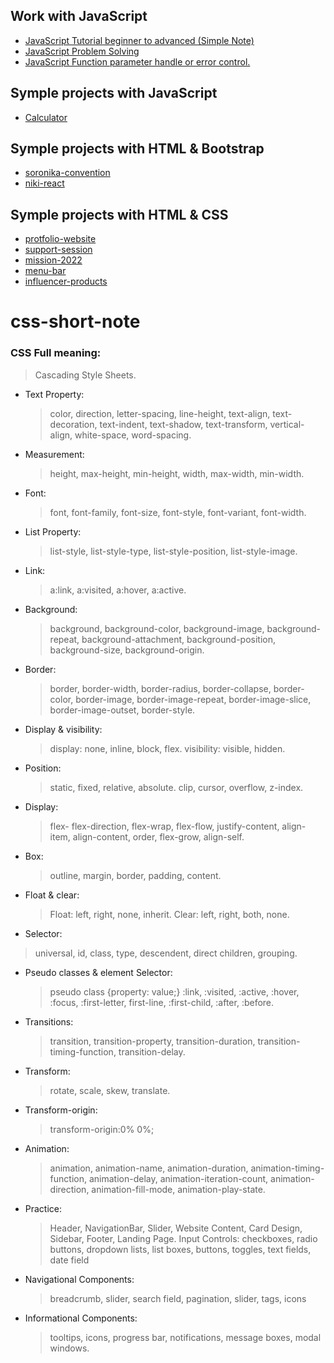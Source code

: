 ## Work with JavaScript

- [JavaScript Tutorial beginner to advanced (Simple Note)](https://github.com/dev-nazmulislam/javascript-short-note)
- [JavaScript Problem Solving](https://github.com/dev-nazmulislam/javaScript-problem-solving)
- [JavaScript Function parameter handle or error control.](https://github.com/dev-nazmulislam/function-parameter-handle)

## Symple projects with JavaScript

- [Calculator](https://github.com/dev-nazmulislam/calculator)

## Symple projects with HTML & Bootstrap

- [soronika-convention](https://github.com/dev-nazmulislam/soronika-convention)
- [niki-react](https://github.com/dev-nazmulislam/niki-react)

## Symple projects with HTML & CSS

- [protfolio-website](https://github.com/dev-nazmulislam/protfolio-website)
- [support-session](https://github.com/dev-nazmulislam/support-session)
- [mission-2022](https://github.com/dev-nazmulislam/mission-2022)
- [menu-bar](https://github.com/dev-nazmulislam/menu-bar)
- [influencer-products](https://github.com/dev-nazmulislam/influencer-products)

# css-short-note

### CSS Full meaning:

> Cascading Style Sheets.

- Text Property:

  > color, direction, letter-spacing, line-height, text-align, text-decoration, text-indent, text-shadow, text-transform, vertical-align, white-space, word-spacing.

- Measurement:

  > height, max-height, min-height, width, max-width, min-width.

- Font:

  > font, font-family, font-size, font-style, font-variant, font-width.

- List Property:

  > list-style, list-style-type, list-style-position, list-style-image.

- Link:

  > a:link, a:visited, a:hover, a:active.

- Background:

  > background, background-color, background-image, background-repeat, background-attachment, background-position, background-size, background-origin.

- Border:

  > border, border-width, border-radius, border-collapse, border-color, border-image, border-image-repeat, border-image-slice, border-image-outset, border-style.

- Display & visibility:

  > display: none, inline, block, flex. visibility: visible, hidden.

- Position:

  > static, fixed, relative, absolute. clip, cursor, overflow, z-index.

- Display:

  > flex- flex-direction, flex-wrap, flex-flow, justify-content, align-item, align-content, order, flex-grow, align-self.

- Box:

  > outline, margin, border, padding, content.

- Float & clear:

  > Float: left, right, none, inherit. Clear: left, right, both, none.

- Selector:

> universal, id, class, type, descendent, direct children, grouping.

- Pseudo classes & element Selector:

  > pseudo class {property: value;} :link, :visited, :active, :hover, :focus, :first-letter, first-line, :first-child, :after, :before.

- Transitions:

  > transition, transition-property, transition-duration, transition-timing-function, transition-delay.

- Transform:

  > rotate, scale, skew, translate.

- Transform-origin:

  > transform-origin:0% 0%;

- Animation:

  > animation, animation-name, animation-duration, animation-timing-function, animation-delay, animation-iteration-count, animation-direction, animation-fill-mode, animation-play-state.

- Practice:

  > Header, NavigationBar, Slider, Website Content, Card Design, Sidebar, Footer, Landing Page.
  > Input Controls: checkboxes, radio buttons, dropdown lists, list boxes, buttons, toggles, text fields, date field

- Navigational Components:

  > breadcrumb, slider, search field, pagination, slider, tags, icons

- Informational Components:
  > tooltips, icons, progress bar, notifications, message boxes, modal windows.
